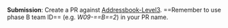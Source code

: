 **Submission**: Create a PR against [Addressbook-Level3](https://github.com/nus-cs2103-AY1718S1/addressbook-level3).  ==Remember to use phase B team ID== (e.g. _W09-==B==2_) in your PR name. 

<include src="../../admin/appendixE-gitHub.md#tutorial-pr-instructions" name="%%Admin &raquo; Appendix E: Using GitHub Project Hosting &rarr; Submitting Pull Requests as evidence of an LO%%" bottom-switch dynamic />

